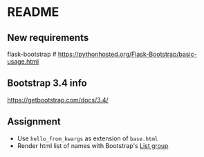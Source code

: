 # README

## New requirements
flask-bootstrap # https://pythonhosted.org/Flask-Bootstrap/basic-usage.html

## Bootstrap 3.4 info
https://getbootstrap.com/docs/3.4/

## Assignment
* Use `hello_from_kwargs` as extension of `base.html`
* Render html list of names with Bootstrap's [List group](https://getbootstrap.com/docs/3.4/components/#list-group)